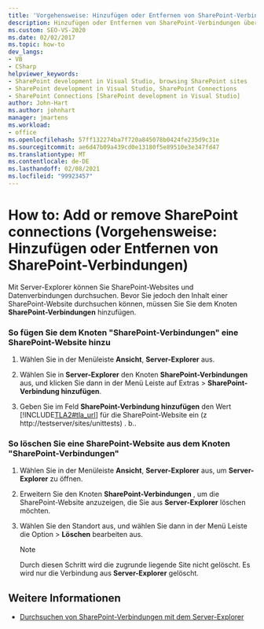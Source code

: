 ```yaml
---
title: 'Vorgehensweise: Hinzufügen oder Entfernen von SharePoint-Verbindungen | Microsoft-Dokumentation'
description: Hinzufügen oder Entfernen von SharePoint-Verbindungen über den Knoten SharePoint-Verbindungen im Fenster Server-Explorer von Visual Studio.
ms.custom: SEO-VS-2020
ms.date: 02/02/2017
ms.topic: how-to
dev_langs:
- VB
- CSharp
helpviewer_keywords:
- SharePoint development in Visual Studio, browsing SharePoint sites
- SharePoint development in Visual Studio, SharePoint Connections
- SharePoint Connections [SharePoint development in Visual Studio]
author: John-Hart
ms.author: johnhart
manager: jmartens
ms.workload:
- office
ms.openlocfilehash: 57ff132274ba7f720a845078b0424fe235d9c31e
ms.sourcegitcommit: ae6d47b09a439cd0e13180f5e89510e3e347fd47
ms.translationtype: MT
ms.contentlocale: de-DE
ms.lasthandoff: 02/08/2021
ms.locfileid: "99923457"
---
```

# <a name="how-to-add-or-remove-sharepoint-connections"></a>How to: Add or remove SharePoint connections (Vorgehensweise: Hinzufügen oder Entfernen von SharePoint-Verbindungen)
  Mit Server-Explorer können Sie SharePoint-Websites und Datenverbindungen durchsuchen. Bevor Sie jedoch den Inhalt einer SharePoint-Website durchsuchen können, müssen Sie Sie dem Knoten **SharePoint-Verbindungen** hinzufügen.

### <a name="to-add-a-sharepoint-site-to-the-sharepoint-connections-node"></a>So fügen Sie dem Knoten "SharePoint-Verbindungen" eine SharePoint-Website hinzu

1. Wählen Sie in der Menüleiste **Ansicht**, **Server-Explorer** aus.

2. Wählen Sie in **Server-Explorer** den Knoten **SharePoint-Verbindungen** aus, und klicken Sie dann in der Menü Leiste auf Extras  >  **SharePoint-Verbindung hinzufügen**.

3. Geben Sie im Feld **SharePoint-Verbindung hinzufügen** den Wert [!INCLUDE[TLA2#tla_url](../sharepoint/includes/tla2sharptla-url-md.md)] für die SharePoint-Website ein (z http://testserver/sites/unittests) . b..

### <a name="to-delete-a-sharepoint-site-from-the-sharepoint-connections-node"></a>So löschen Sie eine SharePoint-Website aus dem Knoten "SharePoint-Verbindungen"

1. Wählen Sie in der Menüleiste **Ansicht**, **Server-Explorer** aus, um **Server-Explorer** zu öffnen.

2. Erweitern Sie den Knoten **SharePoint-Verbindungen** , um die SharePoint-Website anzuzeigen, die Sie aus **Server-Explorer** löschen möchten.

3. Wählen Sie den Standort aus, und wählen Sie dann in der Menü Leiste die Option  >  **Löschen** bearbeiten aus.

    > [!NOTE]
    > Durch diesen Schritt wird die zugrunde liegende Site nicht gelöscht. Es wird nur die Verbindung aus **Server-Explorer** gelöscht.

## <a name="see-also"></a>Weitere Informationen
- [Durchsuchen von SharePoint-Verbindungen mit dem Server-Explorer](../sharepoint/browsing-sharepoint-connections-using-server-explorer.md)
